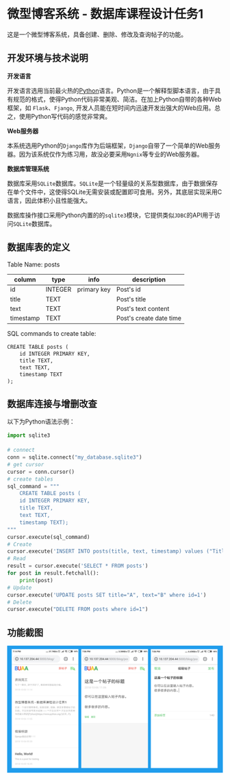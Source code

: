 微型博客系统 - 数据库课程设计任务1
======

这是一个微型博客系统，具备创建、删除、修改及查询帖子的功能。 


开发环境与技术说明
------

**开发语言**

开发语言选用当前最火热的[Python](https://www.python.org/)语言。Python是一个解释型脚本语言，由于具有规范的格式，使得Python代码非常美观、简洁。在加上Python自带的各种Web框架，如 `Flask`、`Fjango`, 开发人员能在短时间内迅速开发出强大的Web应用。总之，使用Python写代码的感觉非常爽。

**Web服务器**

本系统选用Python的`Django`库作为后端框架，`Django`自带了一个简单的Web服务器。因为该系统仅作为练习用，故没必要采用`Ngnix`等专业的Web服务器。

**数据库管理系统**

数据库采用`SQLite`数据库。`SQLite`是一个轻量级的关系型数据库，由于数据保存在单个文件中，这使得SQLite无需安装或配置即可食用。另外，其底层实现采用C语言，因此体积小且性能强大。

数据库操作接口采用Python内置的的`sqlite3`模块，它提供类似`JDBC`的API用于访问`SQLite`数据库。

数据库表的定义
------

Table Name: posts

| column | type | info | description |
|---|---|---|---|
|  id | INTEGER | primary key | Post's id |
| title | TEXT |  | Post's title |
| text | TEXT | | Post's text content |
| timestamp | TEXT | | Post's create date time |

SQL commands to create table:

```
CREATE TABLE posts (
    id INTEGER PRIMARY KEY,
    title TEXT,
    text TEXT,
	timestamp TEXT
);
```

数据库连接与增删改查
-------

以下为Python语法示例：
```python
import sqlite3

# connect
conn = sqlite.connect("my_database.sqlite3")
# get cursor
cursor = conn.cursor()
# create tables
sql_command = """
	CREATE TABLE posts (
	id INTEGER PRIMARY KEY,
	title TEXT,
	text TEXT,
	timestamp TEXT);
"""
cursor.execute(sql_command)
# Create
cursor.execute('INSERT INTO posts(title, text, timestamp) values ("Title", "Text", "Time")')
# Read
result = cursor.execute('SELECT * FROM posts')
for post in result.fetchall():
	print(post)
# Update
cursor.execute('UPDATE posts SET title="A", text="B" where id=1')
# Delete
cursor.execute("DELETE FROM posts where id=1")

```

功能截图
-------

![](https://github.com/fondoger/Micro-Blog-System/raw/master/screenshots/together.jpg)







